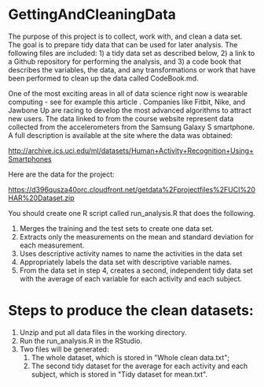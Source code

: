 # GettingAndCleaningData
The purpose of this project is to collect, work with, and clean a data set. The goal is to prepare tidy data that can be used for later analysis. The following files are included: 1) a tidy data set as described below, 2) a link to a Github repository for performing the analysis, and 3) a code book that describes the variables, the data, and any transformations or work that have been performed to clean up the data called CodeBook.md. 

One of the most exciting areas in all of data science right now is wearable computing - see for example this article . Companies like Fitbit, Nike, and Jawbone Up are racing to develop the most advanced algorithms to attract new users. The data linked to from the course website represent data collected from the accelerometers from the Samsung Galaxy S smartphone. A full description is available at the site where the data was obtained:

http://archive.ics.uci.edu/ml/datasets/Human+Activity+Recognition+Using+Smartphones

Here are the data for the project:

https://d396qusza40orc.cloudfront.net/getdata%2Fprojectfiles%2FUCI%20HAR%20Dataset.zip

You should create one R script called run_analysis.R that does the following.

1. Merges the training and the test sets to create one data set.
2. Extracts only the measurements on the mean and standard deviation for each measurement.
3. Uses descriptive activity names to name the activities in the data set
4. Appropriately labels the data set with descriptive variable names.
5. From the data set in step 4, creates a second, independent tidy data set with the average of each variable for each activity and each subject.

# Steps to produce the clean datasets:
1. Unzip and put all data files in the working directory.
2. Run the run_analysis.R in the RStudio.
3. Two files will be generated: 
   1. The whole dataset, which is stored in "Whole clean data.txt"; 
   2. The second tidy dataset for the average for each activity and each subject, which is stored in "Tidy dataset for mean.txt".
